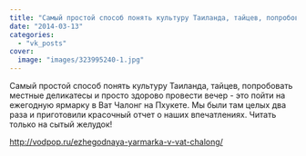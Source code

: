 ```yaml
---
title: "Самый простой способ понять культуру Таиланда, тайцев, попробовать местные деликатесы и просто здоро..."
date: "2014-03-13"
categories: 
  - "vk_posts"
cover:
  image: "images/323995240-1.jpg"
---
```


Самый простой способ понять культуру Таиланда, тайцев, попробовать местные деликатесы и просто здорово провести вечер - это пойти на ежегодную ярмарку в Ват Чалонг на Пхукете. Мы были там целых два раза и приготовили красочный отчет о наших впечатлениях. Читать только на сытый желудок!

<!--more-->

http://vodpop.ru/ezhegodnaya-yarmarka-v-vat-chalong/
